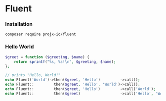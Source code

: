
# Fluent

### Installation

`composer require projx-io/fluent`

### Hello World

```php
$greet = function ($greeting, $name) {
    return sprintf("%s, %s!\n", $greeting, $name);
};

// prints "Hello, World!"
echo Fluent('World')->then($greet, 'Hello')         ->call();
echo Fluent::         then($greet, 'Hello', 'World')->call();
echo Fluent::         then($greet, 'Hello')         ->call('World');
echo Fluent::         then($greet)                  ->call('Hello', 'World');

```

